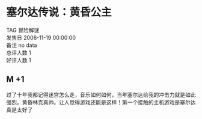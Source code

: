 



# 塞尔达传说：黄昏公主
  
TAG 冒险解谜  
发售日 2006-11-19 00:00:00  
备注 no data  
总评人数 1  
好评人数 1
## M +1


过了十年我都记得迷宫怎么走，音乐如何如何，当年塞尔达给我的冲击力就是如此强烈。黄昏林克真帅。让人觉得游戏还能是这样！第一个接触的主机游戏是塞尔达真是太好了